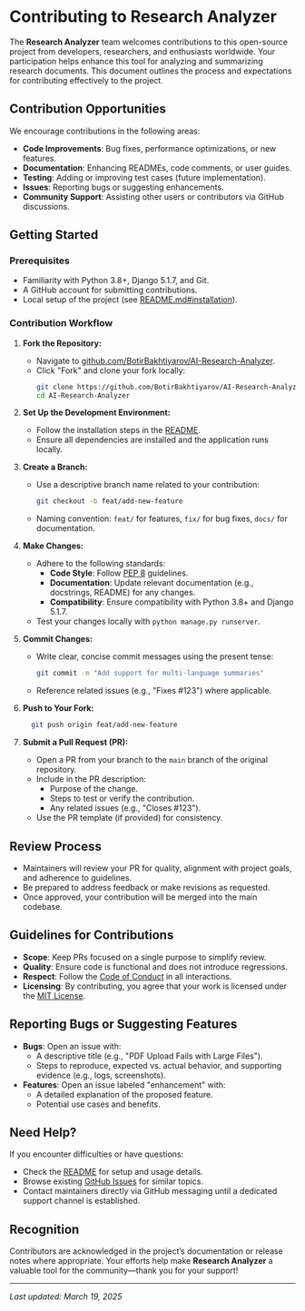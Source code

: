 # Contributing to Research Analyzer

The **Research Analyzer** team welcomes contributions to this open-source project from developers, researchers, and enthusiasts worldwide. Your participation helps enhance this tool for analyzing and summarizing research documents. This document outlines the process and expectations for contributing effectively to the project.

## Contribution Opportunities

We encourage contributions in the following areas:
- **Code Improvements**: Bug fixes, performance optimizations, or new features.
- **Documentation**: Enhancing READMEs, code comments, or user guides.
- **Testing**: Adding or improving test cases (future implementation).
- **Issues**: Reporting bugs or suggesting enhancements.
- **Community Support**: Assisting other users or contributors via GitHub discussions.

## Getting Started

### Prerequisites
- Familiarity with Python 3.8+, Django 5.1.7, and Git.
- A GitHub account for submitting contributions.
- Local setup of the project (see [README.md#installation](README.md#installation)).

### Contribution Workflow

1. **Fork the Repository:**
   - Navigate to [github.com/BotirBakhtiyarov/AI-Research-Analyzer](https://github.com/BotirBakhtiyarov/AI-Research-Analyzer).
   - Click "Fork" and clone your fork locally:
     ```bash
     git clone https://github.com/BotirBakhtiyarov/AI-Research-Analyzer.git
     cd AI-Research-Analyzer

2. **Set Up the Development Environment:**
   - Follow the installation steps in the [README](README.md#installation).
   - Ensure all dependencies are installed and the application runs locally.

3. **Create a Branch:**
   - Use a descriptive branch name related to your contribution:
     ```bash
     git checkout -b feat/add-new-feature
     ```
   - Naming convention: `feat/` for features, `fix/` for bug fixes, `docs/` for documentation.

4. **Make Changes:**
   - Adhere to the following standards:
     - **Code Style**: Follow [PEP 8](https://www.python.org/dev/peps/pep-0008/) guidelines.
     - **Documentation**: Update relevant documentation (e.g., docstrings, README) for any changes.
     - **Compatibility**: Ensure compatibility with Python 3.8+ and Django 5.1.7.
   - Test your changes locally with `python manage.py runserver`.

5. **Commit Changes:**
   - Write clear, concise commit messages using the present tense:
     ```bash
     git commit -m "Add support for multi-language summaries"
     ```
   - Reference related issues (e.g., "Fixes #123") where applicable.

6. **Push to Your Fork:**
   ```bash
     git push origin feat/add-new-feature
     ```

7. **Submit a Pull Request (PR):**
   - Open a PR from your branch to the `main` branch of the original repository.
   - Include in the PR description:
     - Purpose of the change.
     - Steps to test or verify the contribution.
     - Any related issues (e.g., "Closes #123").
   - Use the PR template (if provided) for consistency.

## Review Process

- Maintainers will review your PR for quality, alignment with project goals, and adherence to guidelines.
- Be prepared to address feedback or make revisions as requested.
- Once approved, your contribution will be merged into the main codebase.

## Guidelines for Contributions

- **Scope**: Keep PRs focused on a single purpose to simplify review.
- **Quality**: Ensure code is functional and does not introduce regressions.
- **Respect**: Follow the [Code of Conduct](CODE_OF_CONDUCT.md) in all interactions.
- **Licensing**: By contributing, you agree that your work is licensed under the [MIT License](LICENSE).

## Reporting Bugs or Suggesting Features

- **Bugs**: Open an issue with:
  - A descriptive title (e.g., "PDF Upload Fails with Large Files").
  - Steps to reproduce, expected vs. actual behavior, and supporting evidence (e.g., logs, screenshots).
- **Features**: Open an issue labeled "enhancement" with:
  - A detailed explanation of the proposed feature.
  - Potential use cases and benefits.

## Need Help?

If you encounter difficulties or have questions:
- Check the [README](README.md) for setup and usage details.
- Browse existing [GitHub Issues](https://github.com/yourusername/research_analyzer/issues) for similar topics.
- Contact maintainers directly via GitHub messaging until a dedicated support channel is established.

## Recognition

Contributors are acknowledged in the project’s documentation or release notes where appropriate. Your efforts help make **Research Analyzer** a valuable tool for the community—thank you for your support!

---

*Last updated: March 19, 2025*
